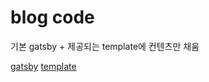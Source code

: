 # blog code

기본 gatsby + 제공되는 template에 컨텐츠만 채움

[gatsby](https://www.gatsbyjs.org/)
[template](https://github.com/alxshelepenok/gatsby-starter-lumen)